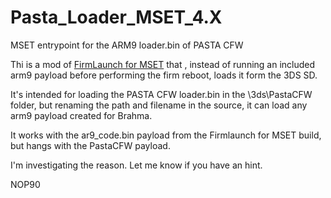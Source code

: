 # Pasta_Loader_MSET_4.X
MSET entrypoint for the ARM9 loader.bin of PASTA CFW


Thi is a mod of <a href="https://github.com/nop90/FirmLaunch_MSET_4.X">FirmLaunch for MSET</a> that , instead of running an included arm9 payload before performing the firm reboot, loads it form the 3DS SD.

It's intended for loading the PASTA CFW loader.bin in the \3ds\PastaCFW folder, but renaming the path and filename in the source, it can load any arm9 payload created for Brahma.

It works with the ar9_code.bin payload from the Firmlaunch for MSET build, but hangs with the PastaCFW payload.

I'm investigating the reason. Let me know if you have an hint.

NOP90
